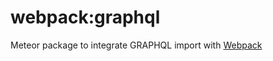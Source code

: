 # webpack:graphql
Meteor package to integrate GRAPHQL import with [Webpack](https://atmospherejs.com/webpack/webpack)
